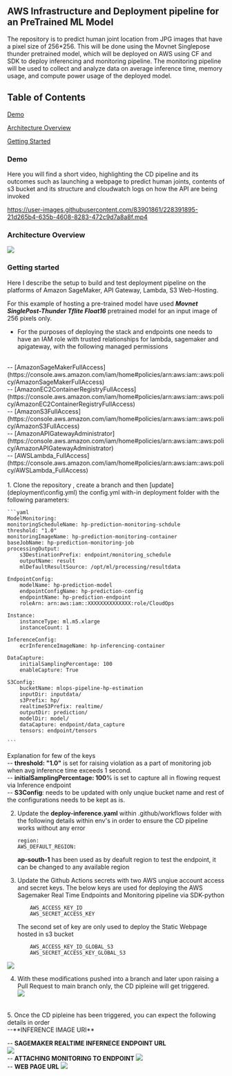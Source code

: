 ## AWS Infrastructure and Deployment pipeline for an PreTrained ML Model


The repository is to predict human joint location from JPG images that have a pixel size of 256*256. This will be done using the Movnet Singlepose thunder pretrained model, which will be deployed on AWS using CF and SDK to deploy inferencing and monitoring pipeline. The monitoring pipeline will be used to collect and analyze data on average inference time, memory usage, and compute power usage of the deployed model.


## Table of Contents

 [Demo](#demo)

 [Architecture Overview](#architecture-overview)
 
 [Getting Started](#getting-started)



### Demo
Here you will find a short video, highlighting the CD pipeline and its outcomes such as launching a webpage to predict human joints, contents of s3 bucket and its structure and cloudwatch logs on how the API are being invoked<br>

https://user-images.githubusercontent.com/83901861/228391895-21d265b4-635b-4608-8283-472c9d7a8a8f.mp4


### Architecture Overview
![](./assets/workflow.png)




### Getting started

Here I describe the setup to build and test deployment pipeline on the platforms of Amazon SageMaker, API Gateway, Lambda, S3 Web-Hosting.

For this example of hosting a pre-trained model have used ***Movnet SinglePost-Thunder Tflite Float16*** pretrained model for an input image of 256 pixels only.

*  For the purposes of deploying the stack and endpoints one needs to have an IAM role with trusted relationships for lambda, sagemaker and apigateway, with the following managed permissions
<br>
-- [AmazonSageMakerFullAccess](https://console.aws.amazon.com/iam/home#policies/arn:aws:iam::aws:policy/AmazonSageMakerFullAccess) <br>
-- [AmazonEC2ContainerRegistryFullAccess](https://console.aws.amazon.com/iam/home#policies/arn:aws:iam::aws:policy/AmazonEC2ContainerRegistryFullAccess) <br>
-- [AmazonS3FullAccess](https://console.aws.amazon.com/iam/home#policies/arn:aws:iam::aws:policy/AmazonS3FullAccess) <br>
-- [AmazonAPIGatewayAdministrator](https://console.aws.amazon.com/iam/home#policies/arn:aws:iam::aws:policy/AmazonAPIGatewayAdministrator) <br>
-- [AWSLambda_FullAccess](https://console.aws.amazon.com/iam/home#policies/arn:aws:iam::aws:policy/AWSLambda_FullAccess) <br>
<br>
1. Clone the repository , create a branch and then [update](deployment\config.yml) the config.yml with-in deployment folder with the following parameters:

    ```yaml
    ModelMonitoring:
    monitoringScheduleName: hp-prediction-monitoring-schdule
    threshold: "1.0" 
    monitoringImageName: hp-prediction-monitoring-container
    baseJobName: hp-prediction-monitoring-job
    processingOutput:
        s3DestinationPrefix: endpoint/monitoring_schedule
        outputName: result
        mlDefaultResultSource: /opt/ml/processing/resultdata

    EndpointConfig:
        modelName: hp-prediction-model
        endpointConfigName: hp-prediction-config
        endpointName: hp-prediction-endpoint
        roleArn: arn:aws:iam::XXXXXXXXXXXXXX:role/CloudOps

    Instance:
        instanceType: ml.m5.xlarge
        instanceCount: 1

    InferenceConfig:
        ecrInferenceImageName: hp-inferencing-container

    DataCapture:
        initialSamplingPercentage: 100
        enableCapture: True

    S3Config:
        bucketName: mlops-pipeline-hp-estimation
        inputDir: inputdata/
        s3Prefix: hp/
        realtimeS3Prefix: realtime/
        outputDir: prediction/
        modelDir: model/
        dataCapture: endpoint/data_capture
        tensors: endpoint/tensors

    ``` 
Explanation for few of the keys
<br>
-- **threshold: "1.0"** is set for raising violation as a part of monitoring job when avg inference time exceeds  1 second.
<br>
-- **initialSamplingPercentage: 100**% is set to capture all in flowing request via Inference endpoint
<br>
-- **S3Config**: needs to be updated with only unqiue bucket name and rest of the configurations needs to be kept as is.

2. Update the **deploy-inference.yaml** within .github/workflows folder with the following details within env's in order to ensure the CD pipeline works without any error
    ```shell script
    region: 
    AWS_DEFAULT_REGION:
    ``` 
    **ap-south-1** has been used as by deafult region to test the endpoint, it can be changed to any available region <br>
3. Update the Github Actions secrets with two AWS unqiue account access and secret keys. 
   The below keys are used for deploying the AWS Sagemaker Real Time Endpoints and Monitoring pipeline via SDK-python
    
   ```shell script
       AWS_ACCESS_KEY_ID
       AWS_SECRET_ACCESS_KEY 
   ```
    The second set of key are only used to deploy the Static Webpage hosted in s3 bucket
   ```shell script
       AWS_ACCESS_KEY_ID_GLOBAL_S3
       AWS_SECRET_ACCESS_KEY_GLOBAL_S3
   ```
![](./assets/secrets.JPG)

 4. With these modifications pushed into a branch and later upon raising a Pull Request to main branch only, the CD pipleine will get triggered.<br>
 ![](./assets/actions_deployment.JPG)
<br>
5. Once the CD pipleine has been triggered, you can expect the following details in order<br>
  --**INFERENCE IMAGE URI**
  <br>
  
  -- **SAGEMAKER REALTIME INFERNECE ENDPOINT URL**
  <br>
  ![](./assets/deployed_inferencing.JPG)
<br>
-- **ATTACHING MONITORING TO ENDPOINT**
![](./assets/deployment_monitoring.JPG)
<br>
-- **WEB PAGE URL**
![](./assets/endpoint_published.JPG)
<br>
